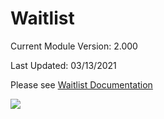 # Waitlist
Current Module Version: 2.000

Last Updated: 03/13/2021

Please see [Waitlist Documentation](Docs/TGWaitlist-documentation.pdf)

![](images/form_submssion.gif)
